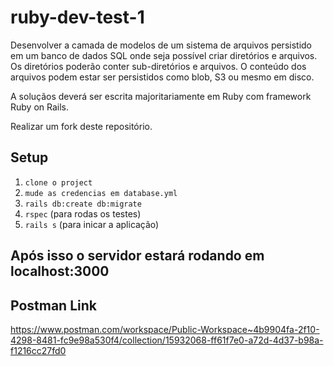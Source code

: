 # ruby-dev-test-1

Desenvolver a camada de modelos de um sistema de arquivos persistido em um banco de dados SQL onde seja possível criar diretórios e arquivos. Os diretórios poderão conter sub-diretórios e arquivos. O conteúdo dos arquivos podem estar ser persistidos como blob, S3 ou mesmo em disco.

A soluçãos deverá ser escrita majoritariamente em Ruby com framework Ruby on Rails.

Realizar um fork deste repositório.

## Setup

1. `clone o project`
2. `mude as credencias em database.yml`
3. `rails db:create db:migrate`
4. `rspec` (para rodas os testes)
5. `rails s` (para inicar a aplicação)

## Após isso o servidor estará rodando em localhost:3000

## Postman Link

https://www.postman.com/workspace/Public-Workspace~4b9904fa-2f10-4298-8481-fc9e98a530f4/collection/15932068-ff61f7e0-a72d-4d37-b98a-f1216cc27fd0

